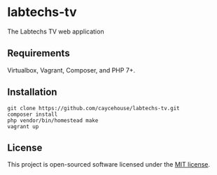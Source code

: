 # labtechs-tv
The Labtechs TV web application

## Requirements
Virtualbox, Vagrant, Composer, and PHP 7+.

## Installation
```
git clone https://github.com/caycehouse/labtechs-tv.git
composer install
php vendor/bin/homestead make
vagrant up
```

## License

This project is open-sourced software licensed under the [MIT license](https://opensource.org/licenses/MIT).
